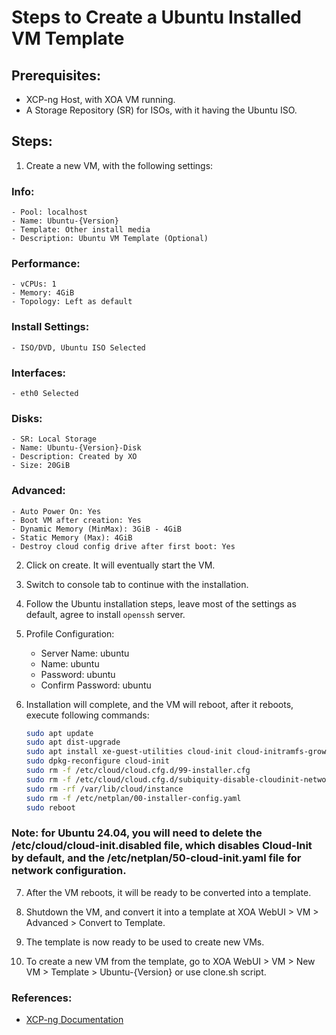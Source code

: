 # Steps to Create a Ubuntu Installed VM Template

## Prerequisites:

- XCP-ng Host, with XOA VM running.
- A Storage Repository (SR) for ISOs, with it having the Ubuntu ISO.

## Steps:

1. Create a new VM, with the following settings:

### Info:

    - Pool: localhost
    - Name: Ubuntu-{Version}
    - Template: Other install media
    - Description: Ubuntu VM Template (Optional)

### Performance:

    - vCPUs: 1
    - Memory: 4GiB
    - Topology: Left as default

### Install Settings:

    - ISO/DVD, Ubuntu ISO Selected

### Interfaces:

    - eth0 Selected

### Disks:

    - SR: Local Storage
    - Name: Ubuntu-{Version}-Disk
    - Description: Created by XO
    - Size: 20GiB

### Advanced:

    - Auto Power On: Yes
    - Boot VM after creation: Yes
    - Dynamic Memory (MinMax): 3GiB - 4GiB
    - Static Memory (Max): 4GiB
    - Destroy cloud config drive after first boot: Yes

2. Click on create. It will eventually start the VM.

3. Switch to console tab to continue with the installation.

4. Follow the Ubuntu installation steps, leave most of the settings as default, agree to install `openssh` server.

5. Profile Configuration:

   - Server Name: ubuntu
   - Name: ubuntu
   - Password: ubuntu
   - Confirm Password: ubuntu

6. Installation will complete, and the VM will reboot, after it reboots, execute following commands:

   ```bash
   sudo apt update
   sudo apt dist-upgrade
   sudo apt install xe-guest-utilities cloud-init cloud-initramfs-growroot -y
   sudo dpkg-reconfigure cloud-init
   sudo rm -f /etc/cloud/cloud.cfg.d/99-installer.cfg
   sudo rm -f /etc/cloud/cloud.cfg.d/subiquity-disable-cloudinit-networking.cfg
   sudo rm -rf /var/lib/cloud/instance
   sudo rm -f /etc/netplan/00-installer-config.yaml
   sudo reboot
   ```

### Note: for Ubuntu 24.04, you will need to delete the /etc/cloud/cloud-init.disabled file, which disables Cloud-Init by default, and the /etc/netplan/50-cloud-init.yaml file for network configuration.

7. After the VM reboots, it will be ready to be converted into a template.

8. Shutdown the VM, and convert it into a template at XOA WebUI > VM > Advanced > Convert to Template.

9. The template is now ready to be used to create new VMs.

10. To create a new VM from the template, go to XOA WebUI > VM > New VM > Template > Ubuntu-{Version} or use clone.sh script.

### References:

- [XCP-ng Documentation](https://docs.xcp-ng.org/guides/create-use-custom-xcpng-ubuntu-templates/#from-an-iso-file)
